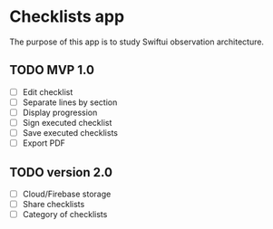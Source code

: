 #  Checklists app

The purpose of this app is to study Swiftui observation architecture. 

## TODO MVP 1.0

- [ ] Edit checklist
- [ ] Separate lines by section
- [ ] Display progression
- [ ] Sign executed checklist
- [ ] Save executed checklists
- [ ] Export PDF

## TODO version 2.0

- [ ] Cloud/Firebase storage
- [ ] Share checklists
- [ ] Category of checklists
